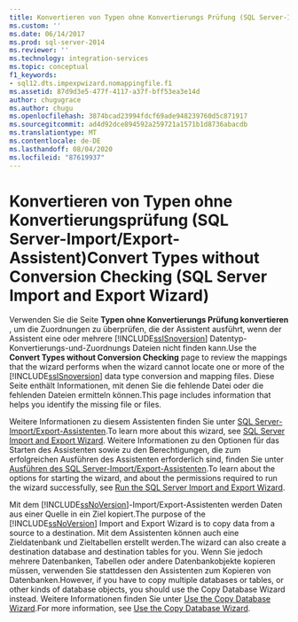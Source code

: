 ```yaml
---
title: Konvertieren von Typen ohne Konvertierungs Prüfung (SQL Server-Import/Export-Assistenten) | Microsoft-Dokumentation
ms.custom: ''
ms.date: 06/14/2017
ms.prod: sql-server-2014
ms.reviewer: ''
ms.technology: integration-services
ms.topic: conceptual
f1_keywords:
- sql12.dts.impexpwizard.nomappingfile.f1
ms.assetid: 87d9d3e5-477f-4117-a37f-bff53ea3e14d
author: chugugrace
ms.author: chugu
ms.openlocfilehash: 3874bcad23994fdcf69ade948239760d5c871917
ms.sourcegitcommit: ad4d92dce894592a259721a1571b1d8736abacdb
ms.translationtype: MT
ms.contentlocale: de-DE
ms.lasthandoff: 08/04/2020
ms.locfileid: "87619937"
---
```

# <a name="convert-types-without-conversion-checking-sql-server-import-and-export-wizard"></a><span data-ttu-id="51e56-102">Konvertieren von Typen ohne Konvertierungsprüfung (SQL Server-Import/Export-Assistent)</span><span class="sxs-lookup"><span data-stu-id="51e56-102">Convert Types without Conversion Checking (SQL Server Import and Export Wizard)</span></span>
  <span data-ttu-id="51e56-103">Verwenden Sie die Seite **Typen ohne Konvertierungs Prüfung konvertieren** , um die Zuordnungen zu überprüfen, die der Assistent ausführt, wenn der Assistent eine oder mehrere [!INCLUDE[ssISnoversion](../../includes/ssisnoversion-md.md)] Datentyp-Konvertierungs-und-Zuordnungs Dateien nicht finden kann.</span><span class="sxs-lookup"><span data-stu-id="51e56-103">Use the **Convert Types without Conversion Checking** page to review the mappings that the wizard performs when the wizard cannot locate one or more of the [!INCLUDE[ssISnoversion](../../includes/ssisnoversion-md.md)] data type conversion and mapping files.</span></span> <span data-ttu-id="51e56-104">Diese Seite enthält Informationen, mit denen Sie die fehlende Datei oder die fehlenden Dateien ermitteln können.</span><span class="sxs-lookup"><span data-stu-id="51e56-104">This page includes information that helps you identify the missing file or files.</span></span>  
  
 <span data-ttu-id="51e56-105">Weitere Informationen zu diesem Assistenten finden Sie unter [SQL Server-Import/Export-Assistenten](import-and-export-data-with-the-sql-server-import-and-export-wizard.md).</span><span class="sxs-lookup"><span data-stu-id="51e56-105">To learn more about this wizard, see [SQL Server Import and Export Wizard](import-and-export-data-with-the-sql-server-import-and-export-wizard.md).</span></span> <span data-ttu-id="51e56-106">Weitere Informationen zu den Optionen für das Starten des Assistenten sowie zu den Berechtigungen, die zum erfolgreichen Ausführen des Assistenten erforderlich sind, finden Sie unter [Ausführen des SQL Server-Import/Export-Assistenten](start-the-sql-server-import-and-export-wizard.md).</span><span class="sxs-lookup"><span data-stu-id="51e56-106">To learn about the options for starting the wizard, and about the permissions required to run the wizard successfully, see [Run the SQL Server Import and Export Wizard](start-the-sql-server-import-and-export-wizard.md).</span></span>  
  
 <span data-ttu-id="51e56-107">Mit dem [!INCLUDE[ssNoVersion](../../includes/ssnoversion-md.md)]-Import/Export-Assistenten werden Daten aus einer Quelle in ein Ziel kopiert.</span><span class="sxs-lookup"><span data-stu-id="51e56-107">The purpose of the [!INCLUDE[ssNoVersion](../../includes/ssnoversion-md.md)] Import and Export Wizard is to copy data from a source to a destination.</span></span> <span data-ttu-id="51e56-108">Mit dem Assistenten können auch eine Zieldatenbank und Zieltabellen erstellt werden.</span><span class="sxs-lookup"><span data-stu-id="51e56-108">The wizard can also create a destination database and destination tables for you.</span></span> <span data-ttu-id="51e56-109">Wenn Sie jedoch mehrere Datenbanken, Tabellen oder andere Datenbankobjekte kopieren müssen, verwenden Sie stattdessen den Assistenten zum Kopieren von Datenbanken.</span><span class="sxs-lookup"><span data-stu-id="51e56-109">However, if you have to copy multiple databases or tables, or other kinds of database objects, you should use the Copy Database Wizard instead.</span></span> <span data-ttu-id="51e56-110">Weitere Informationen finden Sie unter [Use the Copy Database Wizard](../../relational-databases/databases/use-the-copy-database-wizard.md).</span><span class="sxs-lookup"><span data-stu-id="51e56-110">For more information, see [Use the Copy Database Wizard](../../relational-databases/databases/use-the-copy-database-wizard.md).</span></span>  
  
  
